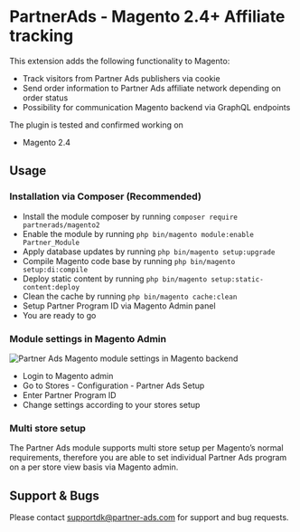 
# PartnerAds - Magento 2.4+ Affiliate tracking

This extension adds the following functionality to Magento:

-   Track visitors from Partner Ads publishers via cookie
-   Send order information to Partner Ads affiliate network depending on order status
-   Possibility for communication Magento backend via GraphQL endpoints

The plugin is tested and confirmed working on

-   Magento 2.4

## Usage

### Installation via Composer (Recommended)

 - Install the module composer by running `composer require partnerads/magento2`
 - Enable the module by running `php bin/magento module:enable Partner_Module`
 - Apply database updates by running `php bin/magento setup:upgrade`
 - Compile Magento code base by running `php bin/magento setup:di:compile`
 - Deploy static content by running `php bin/magento setup:static-content:deploy`
 - Clean the cache by running `php bin/magento cache:clean`
 - Setup Partner Program ID via Magento Admin panel
 - You are ready to go

### Module settings in Magento Admin

![Partner Ads Magento module settings in Magento backend](https://intelligo.link/jc/2022-02-3MQ23gE6kI.png)

-   Login to Magento admin   
-   Go to Stores - Configuration - Partner Ads Setup  
-   Enter Partner Program ID   
-   Change settings according to your stores setup

### Multi store setup

The Partner Ads module supports multi store setup per Magento’s normal requirements, therefore you are able to set individual Partner Ads program on a per store view basis via Magento admin.  
  

## Support & Bugs

Please contact supportdk@partner-ads.com for support and bug requests.